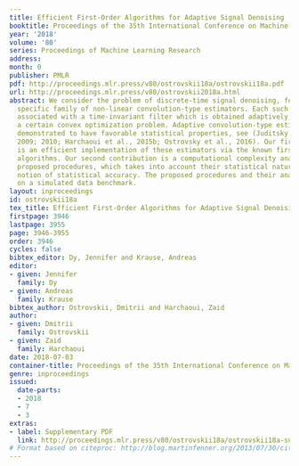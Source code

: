 ```yaml
---
title: Efficient First-Order Algorithms for Adaptive Signal Denoising
booktitle: Proceedings of the 35th International Conference on Machine Learning
year: '2018'
volume: '80'
series: Proceedings of Machine Learning Research
address: 
month: 0
publisher: PMLR
pdf: http://proceedings.mlr.press/v80/ostrovskii18a/ostrovskii18a.pdf
url: http://proceedings.mlr.press/v80/ostrovskii2018a.html
abstract: We consider the problem of discrete-time signal denoising, focusing on a
  specific family of non-linear convolution-type estimators. Each such estimator is
  associated with a time-invariant filter which is obtained adaptively, by solving
  a certain convex optimization problem. Adaptive convolution-type estimators were
  demonstrated to have favorable statistical properties, see (Juditsky & Nemirovski,
  2009; 2010; Harchaoui et al., 2015b; Ostrovsky et al., 2016). Our first contribution
  is an efficient implementation of these estimators via the known first-order proximal
  algorithms. Our second contribution is a computational complexity analysis of the
  proposed procedures, which takes into account their statistical nature and the related
  notion of statistical accuracy. The proposed procedures and their analysis are illustrated
  on a simulated data benchmark.
layout: inproceedings
id: ostrovskii18a
tex_title: Efficient First-Order Algorithms for Adaptive Signal Denoising
firstpage: 3946
lastpage: 3955
page: 3946-3955
order: 3946
cycles: false
bibtex_editor: Dy, Jennifer and Krause, Andreas
editor:
- given: Jennifer
  family: Dy
- given: Andreas
  family: Krause
bibtex_author: Ostrovskii, Dmitrii and Harchaoui, Zaid
author:
- given: Dmitrii
  family: Ostrovskii
- given: Zaid
  family: Harchaoui
date: 2018-07-03
container-title: Proceedings of the 35th International Conference on Machine Learning
genre: inproceedings
issued:
  date-parts:
  - 2018
  - 7
  - 3
extras:
- label: Supplementary PDF
  link: http://proceedings.mlr.press/v80/ostrovskii18a/ostrovskii18a-supp.pdf
# Format based on citeproc: http://blog.martinfenner.org/2013/07/30/citeproc-yaml-for-bibliographies/
---
```


